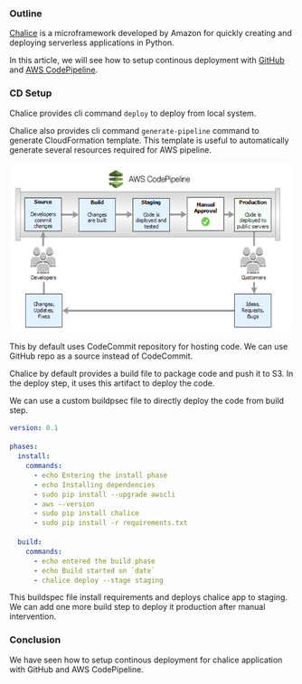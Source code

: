 <!--
.. title: Setup Continous Deployment For Python Chalice
.. slug: cd-python-chalice-aws
.. date: 2018-10-30 21:21:21 UTC+05:30
.. tags: aws, python, devops
.. category:
.. link:
.. description: How to setup continous deployment pipeline on AWS for chalice framework
.. type: text
-->

### Outline

[Chalice](https://pypi.org/project/chalice/) is a microframework developed by Amazon for quickly creating and deploying serverless applications in Python.

In this article, we will see how to setup continous deployment with [GitHub](https://github.com) and [AWS CodePipeline](https://docs.aws.amazon.com/codepipeline/latest/userguide/welcome.html).


### CD Setup

Chalice provides cli command `deploy` to deploy from local system.

Chalice also provides cli command `generate-pipeline` command to generate CloudFormation template. This template is useful to automatically generate several resources required for AWS pipeline.

<p align="center">
<img src="/images/aws-python-pipeline.png"  height="300px" width="600" />
</p>

This by default uses CodeCommit repository for hosting code. We can use GitHub repo as a source instead of CodeCommit.

Chalice by default provides a build file to package code and push it to S3. In the deploy step, it uses this artifact to deploy the code.

We can use a custom buildpsec file to directly deploy the code from build step.

```yml
version: 0.1

phases:
  install:
    commands:
      - echo Entering the install phase
      - echo Installing dependencies
      - sudo pip install --upgrade awscli
      - aws --version
      - sudo pip install chalice
      - sudo pip install -r requirements.txt

  build:
    commands:
      - echo entered the build phase
      - echo Build started on `date`
      - chalice deploy --stage staging
```

This buildspec file install requirements and deploys chalice app to staging. We can add one more build step to deploy it production after manual intervention.


### Conclusion

We have seen how to setup continous deployment for chalice application with GitHub and AWS CodePipeline.
